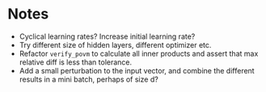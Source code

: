 # Notes

- Cyclical learning rates? Increase initial learning rate?
- Try different size of hidden layers, different optimizer etc.
- Refactor `verify_povm` to calculate all inner products and assert that max
relative diff is less than tolerance.
- Add a small perturbation to the input vector, and combine the different
results in a mini batch, perhaps of size d?
